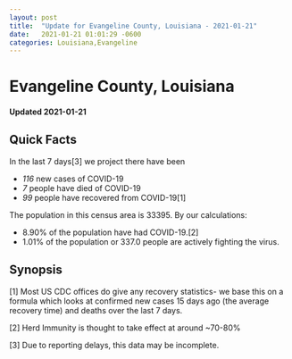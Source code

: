 ```yaml
---
layout: post
title:  "Update for Evangeline County, Louisiana - 2021-01-21"
date:   2021-01-21 01:01:29 -0600
categories: Louisiana,Evangeline
---
```


# Evangeline County, Louisiana
#### Updated 2021-01-21

## Quick Facts

In the last 7 days[3] we project there have been
- *116* new cases of COVID-19
- *7* people have died of COVID-19
- *99* people have recovered from COVID-19[1]

The population in this census area is 33395. By our calculations:
- 8.90% of the population have had COVID-19.[2]
- 1.01% of the population or 337.0 people are actively fighting the virus.

## Synopsis




[1] Most US CDC offices do give any recovery statistics- we base this on a formula which looks at confirmed new cases
15 days ago (the average recovery time) and deaths over the last 7 days.

[2] Herd Immunity is thought to take effect at around ~70-80%

[3] Due to reporting delays, this data may be incomplete.
 
    